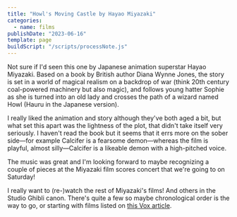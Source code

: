 ```yaml
---
title: "Howl's Moving Castle by Hayao Miyazaki"
categories:
  - name: films
publishDate: "2023-06-16"
template: page
buildScript: "/scripts/processNote.js"
---
```


Not sure if I'd seen this one by Japanese animation superstar Hayao Miyazaki. Based on a book by British author Diana Wynne Jones, the story is set in a world of magical realism on a backdrop of war (think 20th century coal-powered machinery but also magic), and follows young hatter Sophie as she is turned into an old lady and crosses the path of a wizard named Howl (Hauru in the Japanese version).

I really liked the animation and story although they've both aged a bit, but what set this apart was the lightness of the plot, that didn't take itself very seriously. I haven't read the book but it seems that it errs more on the sober side—for example Calcifer is a fearsome demon—whereas the film is playful, almost silly—Calcifer is a likeable demon with a high-pitched voice.

The music was great and I'm looking forward to maybe recognizing a couple of pieces at the Miyazaki film scores concert that we're going to on Saturday!

I really want to (re-)watch the rest of Miyazaki's films! And others in the Studio Ghibli canon. There's quite a few so maybe chronological order is the way to go, or starting with films listed on [this Vox article](https://www.vox.com/21263805/studio-ghibli-miyazaki-films-streaming-hbo-max-how-to-watch-princess-mononoke).
